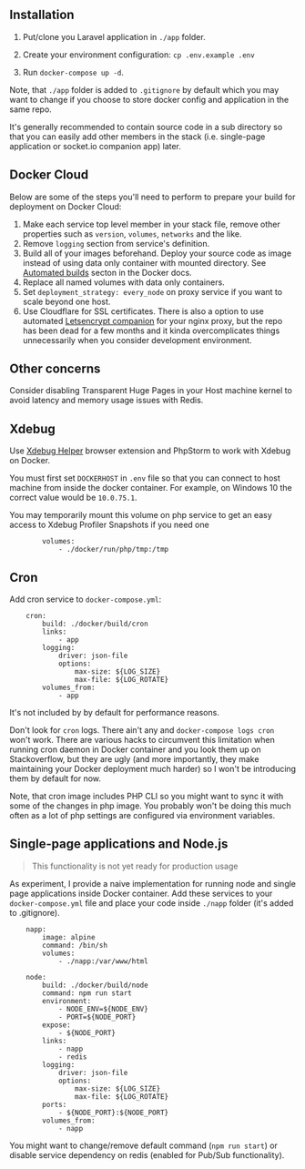## Installation

1. Put/clone you Laravel application in `./app` folder. 

2. Create your environment configuration: `cp .env.example .env`

3. Run `docker-compose up -d`.

Note, that `./app` folder is added to `.gitignore` by default which you may want to change if you choose to store docker config and application in the same repo. 

It's generally recommended to contain source code in a sub directory so that you can easily add other members in the stack (i.e. single-page application or socket.io companion app) later.

## Docker Cloud

Below are some of the steps you'll need to perform to prepare your build for deployment on Docker Cloud:

1. Make each service top level member in your stack file, remove other properties such as `version`, `volumes`, `networks` and the like.
2. Remove `logging` section from service's definition.
3. Build all of your images beforehand. Deploy your source code as image instead of using data only container with mounted directory. See [Automated builds](https://docs.docker.com/docker-cloud/builds/automated-build/) secton in the Docker docs.
4. Replace all named volumes with data only containers.
5. Set `deployment_strategy: every_node` on proxy service if you want to scale beyond one host.
6. Use Cloudflare for SSL certificates. There is also a option to use automated [Letsencrypt companion](https://github.com/JrCs/docker-letsencrypt-nginx-proxy-companion) for your nginx proxy, but the repo has been dead for a few months and it kinda overcomplicates things unnecessarily when you consider development environment.

## Other concerns

Consider disabling Transparent Huge Pages in your Host machine kernel to avoid latency and memory usage issues with Redis.

## Xdebug

Use [Xdebug Helper](https://chrome.google.com/webstore/detail/xdebug-helper/eadndfjplgieldjbigjakmdgkmoaaaoc) browser extension and PhpStorm to work with Xdebug on Docker.

You must first set `DOCKERHOST` in `.env` file so that you can connect to host machine from inside the  docker container. For example, on Windows 10 the correct value would be `10.0.75.1`.

You may temporarily mount this volume on php service to get an easy access to Xdebug Profiler Snapshots if you need one

```
        volumes:
            - ./docker/run/php/tmp:/tmp
```

## Cron

Add cron service to `docker-compose.yml`:

```
    cron:
        build: ./docker/build/cron
        links:
            - app
        logging:
            driver: json-file
            options:
                max-size: ${LOG_SIZE}
                max-file: ${LOG_ROTATE}
        volumes_from:
            - app
```

It's not included by by default for performance reasons.

Don't look for `cron` logs. There ain't any and `docker-compose logs cron` won't work. There are various hacks to circumvent this limitation when running cron daemon in Docker container and you look them up on Stackoverflow, but they are ugly (and more importantly, they make maintaining your Docker deployment much harder) so I won't be introducing them by default for now.

Note, that cron image includes PHP CLI so you might want to sync it with some of the changes in php image. You probably won't be doing this much often as a lot of php settings are configured via environment variables.

## Single-page applications and Node.js

> This functionality is not yet ready for production usage

As experiment, I provide a naive implementation for running node and single page applications inside Docker container. Add these services to your `docker-compose.yml` file and place your code inside `./napp` folder (it's added to .gitignore).

```
    napp:
        image: alpine
        command: /bin/sh
        volumes:
            - ./napp:/var/www/html

    node:
        build: ./docker/build/node
        command: npm run start
        environment:
            - NODE_ENV=${NODE_ENV}
            - PORT=${NODE_PORT}
        expose:
            - ${NODE_PORT}
        links:
            - napp
            - redis
        logging:
            driver: json-file
            options:
                max-size: ${LOG_SIZE}
                max-file: ${LOG_ROTATE}
        ports:
            - ${NODE_PORT}:${NODE_PORT}
        volumes_from:
            - napp
```

You might want to change/remove default command (`npm run start`) or disable service dependency on redis (enabled for Pub/Sub functionality).

